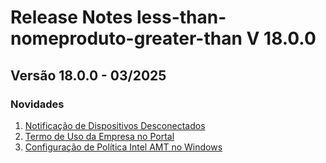 # Release Notes less-than-nomeproduto-greater-than V 18.0.0

## **Versão 18.0.0 - 03/2025**


### **Novidades**

1. [Notificação de Dispositivos Desconectados](Notificação-De-Dispositivos-Desconectados.md)
2. [Termo de Uso da Empresa no Portal](Termo-De-Uso-Da-Empresa-No-Portal.md)
3. [Configuração de Política Intel AMT no Windows](Configuração-De-Política-Intel-Amt-No-Windows.md)
